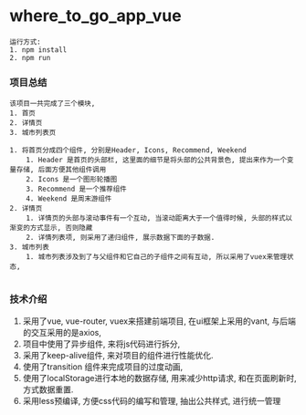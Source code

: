 # where_to_go_app_vue
```
运行方式:
1. npm install
2. npm run
```

### 项目总结
```
该项目一共完成了三个模块, 
1. 首页
2. 详情页
3. 城市列表页

1. 将首页分成四个组件, 分别是Header, Icons, Recommend, Weekend
    1. Header 是首页的头部栏, 这里面的细节是将头部的公共背景色, 提出来作为一个变量存储, 后面方便其他组件调用
    2. Icons 是一个图形轮播图
    3. Recommend 是一个推荐组件
    4. Weekend 是周末游组件
2. 详情页
    1. 详情页的头部与滚动事件有一个互动, 当滚动距离大于一个值得时候, 头部的样式以渐变的方式显示, 否则隐藏
    2. 详情列表项, 则采用了递归组件, 展示数据下面的子数据.
3. 城市列表
    1. 城市列表涉及到了与父组件和它自己的子组件之间有互动, 所以采用了vuex来管理状态, 


```
### 技术介绍
1. 采用了vue, vue-router, vuex来搭建前端项目, 在ui框架上采用的vant, 与后端的交互采用的是axios,
2. 项目中使用了异步组件, 来将js代码进行拆分, 
3. 采用了keep-alive组件, 来对项目的组件进行性能优化.
4. 使用了transition 组件来完成项目的过度动画,  
5. 使用了localStorage进行本地的数据存储, 用来减少http请求, 和在页面刷新时, 方式数据重置.
6. 采用less预编译, 方便css代码的编写和管理, 抽出公共样式, 进行统一管理
